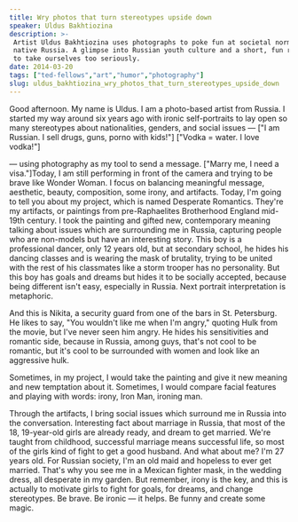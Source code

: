 ```yaml
---
title: Wry photos that turn stereotypes upside down
speaker: Uldus Bakhtiozina
description: >-
 Artist Uldus Bakhtiozina uses photographs to poke fun at societal norms in her
 native Russia. A glimpse into Russian youth culture and a short, fun reminder not
 to take ourselves too seriously.
date: 2014-03-20
tags: ["ted-fellows","art","humor","photography"]
slug: uldus_bakhtiozina_wry_photos_that_turn_stereotypes_upside_down
---
```


Good afternoon. My name is Uldus. I am a photo-based artist from Russia. I started my way
around six years ago with ironic self-portraits to lay open so many stereotypes about
nationalities, genders, and social issues — ["I am Russian. I sell drugs, guns, porno with
kids!"] ["Vodka = water. I love vodka!"] 

— using photography as my tool to send a message. ["Marry me, I need a visa."]Today, I am
still performing in front of the camera and trying to be brave like Wonder Woman. I focus
on balancing meaningful message, aesthetic, beauty, composition, some irony, and
artifacts. Today, I'm going to tell you about my project, which is named Desperate
Romantics. They're my artifacts, or paintings from pre-Raphaelites Brotherhood England
mid-19th century. I took the painting and gifted new, contemporary meaning talking about
issues which are surrounding me in Russia, capturing people who are non-models but have an
interesting story. This boy is a professional dancer, only 12 years old, but at secondary
school, he hides his dancing classes and is wearing the mask of brutality, trying to be
united with the rest of his classmates like a storm trooper has no personality. But this
boy has goals and dreams but hides it to be socially accepted, because being different
isn't easy, especially in Russia. Next portrait interpretation is metaphoric.

And this is Nikita, a security guard from one of the bars in St. Petersburg. He likes to
say, "You wouldn't like me when I'm angry," quoting Hulk from the movie, but I've never
seen him angry. He hides his sensitivities and romantic side, because in Russia, among
guys, that's not cool to be romantic, but it's cool to be surrounded with women and look
like an aggressive hulk. 

Sometimes, in my project, I would take the painting and give it new meaning and new
temptation about it. Sometimes, I would compare facial features and playing with words:
irony, Iron Man, ironing man. 

Through the artifacts, I bring social issues which surround me in Russia into the
conversation. Interesting fact about marriage in Russia, that most of the 18, 19-year-old
girls are already ready, and dream to get married. We're taught from childhood, successful
marriage means successful life, so most of the girls kind of fight to get a good
husband. And what about me? I'm 27 years old. For Russian society, I'm an old maid and
hopeless to ever get married. That's why you see me in a Mexican fighter mask, in the
wedding dress, all desperate in my garden. But remember, irony is the key, and this is
actually to motivate girls to fight for goals, for dreams, and change stereotypes. Be
brave. Be ironic — it helps. Be funny and create some magic.

<!--
ad_duration=3.33
comment_count=55
event="TED2014"
external_start_time=0
has_talk_citation=0
intro_duration=11.82
is_subtitle_required="False"
is_talk_featured="True"
language="en"
language_swap="False"
native_language="en"
number_of_related_talks=6
number_of_speakers=1
number_of_subtitled_videos=33
number_of_tags=4
number_of_talk_download_languages=34
number_of_talk_more_resources=1
number_of_talk_recommendations=0
number_of_talks_take_actions=2
post_ad_duration=0.83
published_timestamp="2014-09-12 14:59:03"
recording_date="2014-03-20"
speaker_description="Artist, visionary"
speaker_is_published=1
speaker_name="Uldus Bakhtiozina"
talk_name="Wry photos that turn stereotypes upside down"
talks_tags=["ted-fellows","art","humor","photography"]
url_audio="https://download.ted.com/talks/UldusBakhtiozina_2014U.mp3?apikey=acme-roadrunner"
url_photo_speaker="https://pe.tedcdn.com/images/ted/226ec8550d47cc520fe28133278aea7b3d97cbda_254x191.jpg"
url_photo_talk="https://pe.tedcdn.com/images/ted/dabbc02ae0b7008453faebfc07457f7321a84066_2400x1800.jpg"
url_webpage="https://www.ted.com/talks/uldus_bakhtiozina_wry_photos_that_turn_stereotypes_upside_down"
video_type_name="TED Stage Talk"
-->